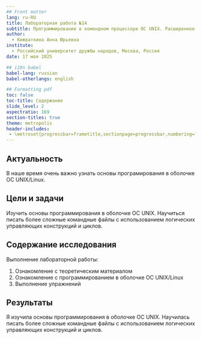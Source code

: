 ```yaml
---
## Front matter
lang: ru-RU
title: Лабораторная работа №14
subtitle: Программирование в командном процессоре ОС UNIX. Расширенное программирование
author:
  - Кижваткина Анна Юрьевна
institute:
  - Российский университет дружбы народов, Москва, Россия
date: 17 мая 2025

## i18n babel
babel-lang: russian
babel-otherlangs: english

## Formatting pdf
toc: false
toc-title: Содержание
slide_level: 2
aspectratio: 169
section-titles: true
theme: metropolis
header-includes:
 - \metroset{progressbar=frametitle,sectionpage=progressbar,numbering=fraction}
---
```


## Актуальность

В наше время очень важно узнать основы програмирования в оболочке ОС UNIX/Linux.

## Цели и задачи

Изучить основы программирования в оболочке ОС UNIX. Научиться писать более сложные командные файлы с использованием логических управляющих конструкций и циклов.

## Содержание исследования

Выполнение лабораторной работы:

1. Ознакомление с теоретическим материалом
2. Ознакомление с программированием в оболочке ОС UNIX/Linux
3. Выполнение упражнений

## Результаты

Я изучила основы программирования в оболочке ОС UNIX. Научилась писать более сложные командные файлы с использованием логических управляющих конструкций и циклов.
